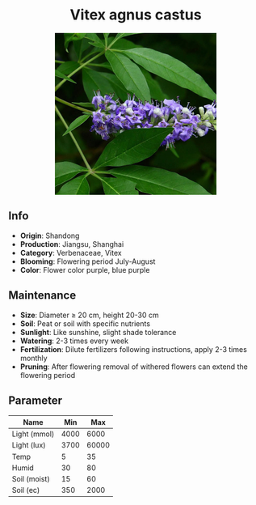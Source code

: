 <h1 align='center'>Vitex agnus castus</h1>
<p align="center">
    <img 
        align='center'
        width='320'
        src="../images/vitex agnus castus.png" 
        alt='Vitex agnus castus' />
</p>

## Info

 - **Origin**: Shandong
 - **Production**: Jiangsu, Shanghai
 - **Category**: Verbenaceae, Vitex
 - **Blooming**: Flowering period July-August
 - **Color**: Flower color purple, blue purple

## Maintenance

 - **Size**: Diameter ≥ 20 cm, height 20-30 cm
 - **Soil**: Peat or soil with specific nutrients
 - **Sunlight**: Like sunshine, slight shade tolerance
 - **Watering**: 2-3 times every week
 - **Fertilization**: Dilute fertilizers following instructions, apply 2-3 times monthly
 - **Pruning**: After flowering removal of withered flowers can extend the flowering period

## Parameter

| Name         | Min  | Max   |
|--------------|------|-------|
| Light (mmol) | 4000 | 6000  |
| Light (lux)  | 3700 | 60000 |
| Temp         | 5    | 35    |
| Humid        | 30   | 80    |
| Soil (moist) | 15   | 60    |
| Soil (ec)    | 350  | 2000  |